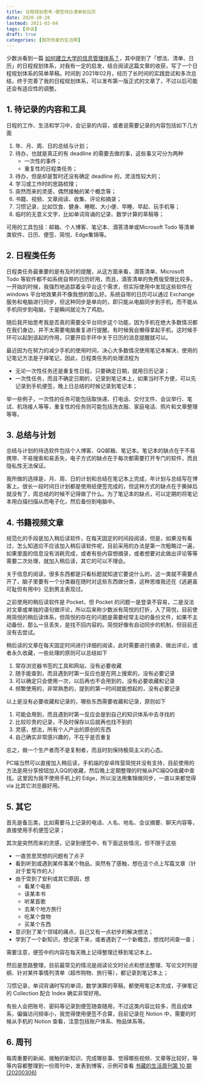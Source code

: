 ```yaml
---
title: 日程规划思考-便签待办清单和日历
date: 2020-10-28
lastmod: 2021-02-04
tags: [杂谈]
draft: true
categories: [我所热爱的生活啊]
---
```


少数派看到一篇 [如何建立大学的信息管理体系？](https://sspai.com/post/63222)，其中提到了「想法、清单、日历」的日程规划体系，对我有一定的启发，结合阅读这篇文章的收获，写了一个日程规划体系的简单草稿。时间到 2021年02月，经历了长时间的实践尝试和多次总结，终于完善了我的日程规划体系，可以发布第一版正式的文章了，不过以后可能还会有适应性的调整。

<!--more-->

## 1. 待记录的内容和工具

日程的工作、生活和学习中，会记录的内容，或者说需要记录的内容包括如下几方面

1. 年、月、周、日的总结与计划；
2. 待办，也就是真正的有 deadline 的需要去做的事，这些事又可分为两种
   - 一次性的事件；
   - 重复性的日程类任务；
3. 待办，但是却是暂时还没有确定 deadline 的，灵活性较大的；
4. 学习或工作时的思路梳理；
5. 突然而来的灵感，偶然接触的某个概念等；
6. 书籍、视频、文章阅读、收集、评论和摘录；
7. 习惯记录，比如饮食、健身、睡眠、大小便、早睡、早起、玩手机等；
8. 临时的无意义文字，比如单词背诵的记录、数学计算的草稿等；

可用的工具包括：邮箱、个人博客、笔记本、滴答清单或Microsoft Todo 等清单类软件、日历、便签、简悦、Edge集锦等。

## 2. 日程类任务

日程类任务最重要的是有及时的提醒，从这方面来看，滴答清单、Microsoft Todo 等软件都不如系统自带的日历好用，而且，滴答清单的免费版受限比较多。一开始的时候，我强烈地追踪着全平台这个需求，但实际使用中发现这些软件在 windows 平台地效果并不像我想的那么好。系统自带的日历可以通过 Exchange 服务和电脑进行同步，但这种同步是单向的，即只能从电脑同步到手机，而不能从手机同步到电脑，于是瞬间就沦为了鸡肋。

随后我开始思考我是否真的需要全平台同步这个功能，因为手机在绝大多数情况都在我们身边，并不太需要电脑重复进行提醒。有时候我会懒得拿起手机，这时候手环可以起到该起的作用，只要开启手环中关于日历的消息提醒就可以。

最近因为在努力的减少手机的使用时间，决心大多数情况使用笔记本解决，使用的记笔记方法是子弹笔记，因此，日程类任务的处理流程为

- 无论一次性任务还是重复性日程，只要确定日期，就用日历记录；
- 一次性任务，而且不确定日期的，记录到笔记本上，如果当时不方便，可以先记录到手机便签，晚上日总结的时候记录到笔记本；

举一些例子，一次性的任务可能包括取快递、打电话、交付文件、会议举行、笔试、机场接人等等，重复性的任务则可能包括洗衣服、家庭电话、照片和文章整理等等。

## 3. 总结与计划

总结与计划的待选软件包括个人博客、QQ邮箱、笔记本。笔记本的缺点在于不易携带、不易搜索和易丢失，电子方式的缺点在于每次都需要打开专门的软件，而且隐私性无法保证。

我所做的选择是，月、周、日的计划和总结在笔记本上完成，年计划与总结写在博客上。很长一段时间日计划都是使用纸便签完成的，但这种方式的缺点在于撕掉后就没有了，周总结的时候不记得做了什么。为了笔记本的缺点，可以定期的将笔记本用白描扫描从而电子化，然后备份到电脑中。

## 4. 书籍视频文章

规范化的手段是加入稍后读软件，在每天固定的时间段阅读，但是，如果没有看过，怎么知道应不应该加入稍后读软件呢，目前采用的办法是第一次粗略过一遍，如果里面的信息没有消耗完成，或者有些内容想摘录，或者想要对此做出评论等等需要二次处理，就加入稍后读，其它的可以不理会。

关于信息的阅读，很多东西都是只看标题就知道它要说什么的，这一类就不需要点开了，脑子里要有一个分类器在随时对这些东西做分类，这种思维我还在《逃避虽可耻但有用中》见到男主表现过。

之前使用的稍后读软件是 Pocket，但 Pocket 的问题一是登录不容易，二是没法对文章或单独的语句做评论，所以后来称少数派有简悦的打折，入了简悦，目前使用简悦的稍后读体系，但简悦的存在的问题是需要经常主动的备份文件，如果不主动备份，那么一旦丢失，是找不回内容的。简悦好像有自动同步的机制，但目前还没有去尝试。

稍后读的文章在每天固定时间进行详细的阅读，此时需要进行摘录、做出评论，或者永久收藏，一些处理的原则可以总结如下

1. 常存浏览器书签的工具和网站，没有必要收藏
2. 随手能查到，而且遇到时第一反应也是在网上搜索的，没有必要记录
3. 可以确定只会使用一次，以后再也不会用到的，没有必要收藏和记录
4. 频繁使用的，非常熟悉的，提到的第一时间就能想起的，没有必要记录

以上是没有必要收藏和记录的，哪些东西需要收藏和记录，原则如下

1. 可能会用到，而且遇到时第一反应会是到自己的知识体系中去寻找的
2. 比较珍贵的记录，不及时保存以后就再也找不到的
3. 灵感，想法，所有个人产出的原创的东西
4. 自己确实非常感兴趣的，不在乎是否重复

总之，做一个生产者而不是复制者，而且时刻保持极简主义的心态。

PC端当然可以直接加入稍后读，手机端的安卓阵营简悦并没有支持，目前使用的方法是用分享按钮加入QQ的收藏，然后晚上定期整理的时候从PC端QQ收藏中查找。这里因为我不使用手机上的 Edge，所以没法用集锦做同步，一直以来都觉得 via 比其它浏览器好用。

## 5. 其它

首先是备忘类，比如需要马上记录的电话、人名、地名、会议摘要、聊天内容等，直接使用手机便签记录；

其次是突然而来的灵感，记录到便签中，有下面这些情况，但不限于这些

- 一直苦思冥想的问题有了点子
- 看到听到或遇到某件事某个物品，突然有了感触，想在这个点上写篇文章（针对于爱写作的人）
- 由于受到了安利或其它原因，想
  - 看某个电影
  - 读某本书
  - 听某首歌
  - 去某个地方旅行
  - 吃某个食物
  - 买某个东西
- 意识到了某个领域的痛点，自己又有一点初步的解决想法；
- 学到了一个新知识，想记录下来，或者遇到了一个新概念，想找时间查一查；

需要注意，便签中的内容在每天晚上记得整理迁移到笔记本上。

然后是思路整理，目前最常见的情况是阅读论文时论点和想法整理、写论文时列提纲、针对某件事情列清单（超市购物、旅行等），都记录到笔记本上；

习惯记录，单词背诵时写的单词，数学演算的草稿，都使用笔记本完成，子弹笔记的 Collection 配合 Index 确实非常好用。

有些人会把账号、密码等记录到便签随查随用，不过这类内容比较多，而且成体系，偏偏访问频率小，我觉得使用便签不合算，目前记录在 Notion 中，需要的时候从手机的 Notion 查看，注意包括账户体系、物品体系等。

## 6. 周刊

每周重要的新闻、接触的新知识、完成哪些事、觉得哪些视频、文章等比较好，等等内容都整理到一份周刊中，发表到博客，示例可查看 [书藏的生活周刊第 10 期 (20200306)](https://shuzang.github.io/2020/life-weekly-10/)



